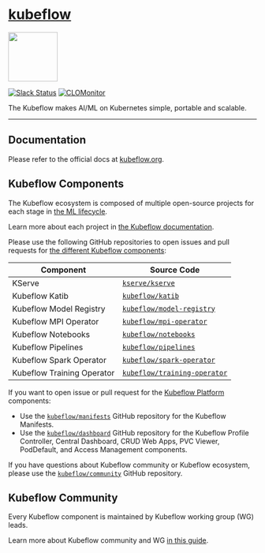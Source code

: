 # [kubeflow](https://github.com/kubeflow/kubeflow)

<img src="https://www.kubeflow.org/images/logo.svg" width="100">

[![Slack Status](https://img.shields.io/badge/slack-join_chat-white.svg?logo=slack&style=social)](https://www.kubeflow.org/docs/about/community/#kubeflow-slack-channels)
[![CLOMonitor](https://img.shields.io/endpoint?url=https://clomonitor.io/api/projects/cncf/kubeflow/badge)](https://clomonitor.io/projects/cncf/kubeflow)

The Kubeflow makes AI/ML on Kubernetes simple, portable and scalable.

---

## Documentation

Please refer to the official docs at [kubeflow.org](http://kubeflow.org).

## Kubeflow Components

The Kubeflow ecosystem is composed of multiple open-source projects for each stage in
[the ML lifecycle](https://www.kubeflow.org/docs/started/architecture/#kubeflow-components-in-the-ml-lifecycle).

Learn more about each project in [the Kubeflow documentation](https://www.kubeflow.org/docs/components/).

Please use the following GitHub repositories to open issues and pull requests for
[the different Kubeflow components](https://www.kubeflow.org/docs/started/introduction/#what-are-standalone-kubeflow-components):

| Component                  | Source Code                                                                   |
| -------------------------- | ----------------------------------------------------------------------------- |
| KServe                     | [`kserve/kserve`](https://github.com/kserve/kserve)                           |
| Kubeflow Katib             | [`kubeflow/katib`](https://github.com/kubeflow/katib)                         |
| Kubeflow Model Registry    | [`kubeflow/model-registry`](https://github.com/kubeflow/model-registry)       |
| Kubeflow MPI Operator      | [`kubeflow/mpi-operator`](https://github.com/kubeflow/mpi-operator)           |
| Kubeflow Notebooks         | [`kubeflow/notebooks`](https://github.com/kubeflow/notebooks)                 |
| Kubeflow Pipelines         | [`kubeflow/pipelines`](https://github.com/kubeflow/pipelines)                 |
| Kubeflow Spark Operator    | [`kubeflow/spark-operator`](https://github.com/kubeflow/spark-operator)       |
| Kubeflow Training Operator | [`kubeflow/training-operator`](https://github.com/kubeflow/training-operator) |

If you want to open issue or pull request for the
[Kubeflow Platform](https://www.kubeflow.org/docs/started/introduction/#what-is-kubeflow-platform)
components:

- Use the [`kubeflow/manifests`](https://github.com/kubeflow/manifests) GitHub repository for
  the Kubeflow Manifests.
- Use the [`kubeflow/dashboard`](https://github.com/kubeflow/dashboard) GitHub repository for
  the Kubeflow Profile Controller, Central Dashboard, CRUD Web Apps, PVC Viewer, PodDefault, and
  Access Management components.

If you have questions about Kubeflow community or Kubeflow ecosystem, please use the
[`kubeflow/community`](https://github.com/kubeflow/community) GitHub repository.

## Kubeflow Community

Every Kubeflow component is maintained by Kubeflow working group (WG) leads.

Learn more about Kubeflow community and WG [in this guide](https://www.kubeflow.org/docs/about/community/).
